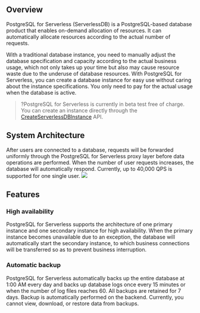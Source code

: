 ## Overview
PostgreSQL for Serverless (ServerlessDB) is a PostgreSQL-based database product that enables on-demand allocation of resources. It can automatically allocate resources according to the actual number of requests.

With a traditional database instance, you need to manually adjust the database specification and capacity according to the actual business usage, which not only takes up your time but also may cause resource waste due to the underuse of database resources.
With PostgreSQL for Serverless, you can create a database instance for easy use without caring about the instance specifications. You only need to pay for the actual usage when the database is active.

>?PostgreSQL for Serverless is currently in beta test free of charge. You can create an instance directly through the [CreateServerlessDBInstance](https://intl.cloud.tencent.com/document/product/409/38880) API.

## System Architecture
After users are connected to a database, requests will be forwarded uniformly through the PostgreSQL for Serverless proxy layer before data operations are performed. When the number of user requests increases, the database will automatically respond. Currently, up to 40,000 QPS is supported for one single user.
![](https://main.qcloudimg.com/raw/85f9c5aa5403f17f3d4d21f45690ce91.png)

## Features
### High availability
PostgreSQL for Serverless supports the architecture of one primary instance and one secondary instance for high availability. When the primary instance becomes unavailable due to an exception, the database will automatically start the secondary instance, to which business connections will be transferred so as to prevent business interruption.

### Automatic backup
PostgreSQL for Serverless automatically backs up the entire database at 1:00 AM every day and backs up database logs once every 15 minutes or when the number of log files reaches 60. All backups are retained for 7 days.
Backup is automatically performed on the backend. Currently, you cannot view, download, or restore data from backups.
